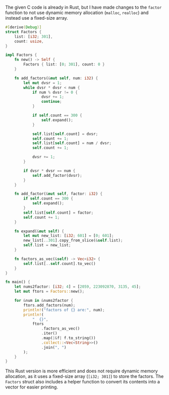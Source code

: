 The given C code is already in Rust, but I have made changes to the `factor` function to not use dynamic memory allocation (`malloc`, `realloc`) and instead use a fixed-size array.

```rust
#[derive(Debug)]
struct Factors {
    list: [i32; 301],
    count: usize,
}

impl Factors {
    fn new() -> Self {
        Factors { list: [0; 301], count: 0 }
    }

    fn add_factors(&mut self, num: i32) {
        let mut dvsr = 1;
        while dvsr * dvsr < num {
            if num % dvsr != 0 {
                dvsr += 1;
                continue;
            }

            if self.count == 300 {
                self.expand();
            }

            self.list[self.count] = dvsr;
            self.count += 1;
            self.list[self.count] = num / dvsr;
            self.count += 1;

            dvsr += 1;
        }

        if dvsr * dvsr == num {
            self.add_factor(dvsr);
        }
    }

    fn add_factor(&mut self, factor: i32) {
        if self.count == 300 {
            self.expand();
        }
        self.list[self.count] = factor;
        self.count += 1;
    }

    fn expand(&mut self) {
        let mut new_list: [i32; 601] = [0; 601];
        new_list[..301].copy_from_slice(&self.list);
        self.list = new_list;
    }

    fn factors_as_vec(&self) -> Vec<i32> {
        self.list[..self.count].to_vec()
    }
}

fn main() {
    let nums2factor: [i32; 4] = [2059, 223092870, 3135, 45];
    let mut ftors = Factors::new();

    for &num in &nums2factor {
        ftors.add_factors(num);
        println!("factors of {} are:", num);
        println!(
            "  {}",
            ftors
                .factors_as_vec()
                .iter()
                .map(|&f| f.to_string())
                .collect::<Vec<String>>()
                .join(", ")
        );
    }
}
```

This Rust version is more efficient and does not require dynamic memory allocation, as it uses a fixed-size array (`[i32; 301]`) to store the factors. The `Factors` struct also includes a helper function to convert its contents into a vector for easier printing.
